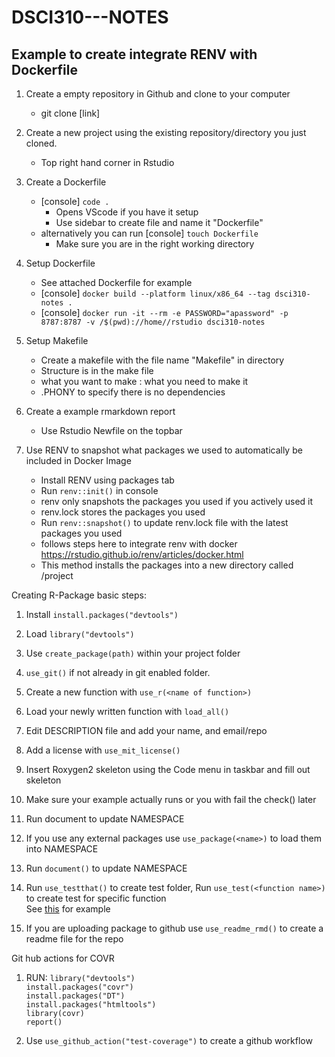 # DSCI310---NOTES

## Example to create integrate RENV with Dockerfile
1. Create a empty repository in Github and clone to your computer
    * git clone [link]

2. Create a new project using the existing repository/directory you just cloned.
    * Top right hand corner in Rstudio

3. Create a Dockerfile
    * [console] `code .` 
      * Opens VScode if you have it setup
      * Use sidebar to create file and name it "Dockerfile"
    * alternatively you can run [console] `touch Dockerfile`
      * Make sure you are in the right working directory
4. Setup Dockerfile
    * See attached Dockerfile for example
    * [console] `docker build --platform linux/x86_64 --tag dsci310-notes .`
    * [console] `docker run -it --rm -e PASSWORD="apassword" -p 8787:8787 -v /$(pwd)://home//rstudio dsci310-notes`

5. Setup Makefile
    * Create a makefile with the file name "Makefile" in directory
    * Structure is in the make file
    * what you want to make : what you need to make it
    * .PHONY to specify there is no dependencies
    
6. Create a example rmarkdown report
    * Use Rstudio Newfile on the topbar
    
7. Use RENV to snapshot what packages we used to automatically be included in Docker Image
    * Install RENV using packages tab
    * Run `renv::init()` in console
    * renv only snapshots the packages you used if you actively used it
    * renv.lock stores the packages you used
    * Run `renv::snapshot()` to update renv.lock file with the latest packages        you used
    * follows steps here to integrate renv with docker 
      https://rstudio.github.io/renv/articles/docker.html
    * This method installs the packages into a new directory called /project
    

Creating R-Package basic steps: <br>
1. Install `install.packages("devtools")` <br>
2. Load `library("devtools")` <br>
3. Use `create_package(path)` within your project folder <br>
4. `use_git()` if not already in git enabled folder. <br>
5. Create a new function with `use_r(<name of function>)` <br>
6. Load your newly written function with `load_all()` <br>
7. Edit DESCRIPTION file and add your name, and email/repo <br>
8. Add a license with `use_mit_license()` <br>
9. Insert Roxygen2 skeleton using the Code menu in taskbar and fill out skeleton <br>
10. Make sure your example actually runs or you with fail the check() later <br>
11. Run document to update NAMESPACE <br>
12. If you use any external packages use `use_package(<name>)` to load them into     NAMESPACE <br>
13. Run `document()` to update NAMESPACE <br>
14. Run `use_testthat()` to create test folder, Run `use_test(<function name>)`     to create test for specific function <br>
    See [this](https://r-pkgs.org/whole-game.html#use_testthat) for example <br>

15. If you are uploading package to github use `use_readme_rmd()` to create a       readme file for the repo

Git hub actions for COVR <br>
1. RUN:
`library("devtools")` <br>
`install.packages("covr")` <br>
`install.packages("DT")` <br>
`install.packages("htmltools")` <br>
`library(covr)` <br>
`report()` <br>

2. Use `use_github_action("test-coverage")` to create a github workflow

